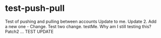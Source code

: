 # test-push-pull
Test of pushing and pulling between accounts
Update to me.
Update 2.
Add a new one - Change.
Test two change.
testMe.
Why am I still testing this? 
Patch2 ... TEST
UPDATE